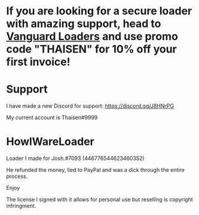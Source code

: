 # If you are looking for a secure loader with amazing support, head to [Vanguard Loaders](https://vanguardloaders.com) and use promo code "THAISEN" for 10% off your first invoice!

# Support

I have made a new Discord for support: https://discord.gg/J8HNrPG

My current account is Thaisen#9999

# HowlWareLoader

Loader I made for Josh.#7093 (446776544623460352)

He refunded the money, lied to PayPal and was a dick through the entire process.

Enjoy

The license I signed with it allows for personal use but reselling is copyright infringment.
